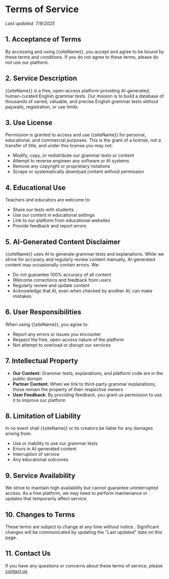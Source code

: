 # Terms of Service

*Last updated: 7/9/2025*

## 1. Acceptance of Terms

By accessing and using {{siteName}}, you accept and agree to be bound by these terms and conditions. If you do not agree to these terms, please do not use our platform.

## 2. Service Description

{{siteName}} is a free, open-access platform providing AI-generated, human-curated English grammar tests. Our mission is to build a database of thousands of varied, valuable, and precise English grammar tests without paywalls, registration, or use limits.

## 3. Use License

Permission is granted to access and use {{siteName}} for personal, educational, and commercial purposes. This is the grant of a license, not a transfer of title, and under this license you may not:

- Modify, copy, or redistribute our grammar tests or content
- Attempt to reverse engineer any software or AI systems
- Remove any copyright or proprietary notations
- Scrape or systematically download content without permission

## 4. Educational Use

Teachers and educators are welcome to:
- Share our tests with students
- Use our content in educational settings
- Link to our platform from educational websites
- Provide feedback and report errors

## 5. AI-Generated Content Disclaimer

{{siteName}} uses AI to generate grammar tests and explanations. While we strive for accuracy and regularly review content manually, AI-generated content may occasionally contain errors. We:

- Do not guarantee 100% accuracy of all content
- Welcome corrections and feedback from users
- Regularly review and update content
- Acknowledge that AI, even when checked by another AI, can make mistakes

## 6. User Responsibilities

When using {{siteName}}, you agree to:
- Report any errors or issues you encounter
- Respect the free, open-access nature of the platform
- Not attempt to overload or disrupt our services

## 7. Intellectual Property

- **Our Content:** Grammar tests, explanations, and platform code are in the public domain
- **Partner Content:** When we link to third-party grammar explanations, those remain the property of their respective owners
- **User Feedback:** By providing feedback, you grant us permission to use it to improve our platform

## 8. Limitation of Liability

In no event shall {{siteName}} or its creators be liable for any damages arising from:
- Use or inability to use our grammar tests
- Errors in AI-generated content
- Interruption of service
- Any educational outcomes

## 9. Service Availability

We strive to maintain high availability but cannot guarantee uninterrupted access. As a free platform, we may need to perform maintenance or updates that temporarily affect service.

## 10. Changes to Terms

These terms are subject to change at any time without notice.. Significant changes will be communicated by updating the "Last updated" date on this page.

## 11. Contact Us

If you have any questions or concerns about these terms of service, please [contact us](/contact).
